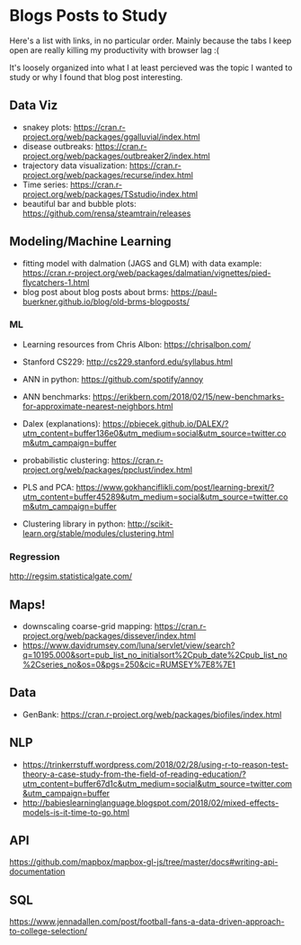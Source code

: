 # Blogs Posts to Study

Here's a list with links, in no particular order. Mainly because the tabs I keep open are really killing my productivity with browser lag :(

It's loosely organized into what I at least percieved was the topic I wanted to study or why I found that blog post interesting.

## Data Viz

* snakey plots: https://cran.r-project.org/web/packages/ggalluvial/index.html
* disease outbreaks: https://cran.r-project.org/web/packages/outbreaker2/index.html
* trajectory data visualization: https://cran.r-project.org/web/packages/recurse/index.html
* Time series: https://cran.r-project.org/web/packages/TSstudio/index.html
* beautiful bar and bubble plots: https://github.com/rensa/steamtrain/releases

## Modeling/Machine Learning

* fitting model with dalmation (JAGS and GLM) with data example: https://cran.r-project.org/web/packages/dalmatian/vignettes/pied-flycatchers-1.html
* blog post about blog posts about brms: https://paul-buerkner.github.io/blog/old-brms-blogposts/

### ML

* Learning resources from Chris Albon: https://chrisalbon.com/
* Stanford CS229: http://cs229.stanford.edu/syllabus.html

* ANN in python: https://github.com/spotify/annoy
* ANN benchmarks: https://erikbern.com/2018/02/15/new-benchmarks-for-approximate-nearest-neighbors.html

* Dalex (explanations): https://pbiecek.github.io/DALEX/?utm_content=buffer136e0&utm_medium=social&utm_source=twitter.com&utm_campaign=buffer
* probabilistic clustering: https://cran.r-project.org/web/packages/ppclust/index.html

* PLS and PCA: https://www.gokhanciflikli.com/post/learning-brexit/?utm_content=buffer45289&utm_medium=social&utm_source=twitter.com&utm_campaign=buffer

* Clustering library in python: http://scikit-learn.org/stable/modules/clustering.html

### Regression

http://regsim.statisticalgate.com/


## Maps!

* downscaling coarse-grid mapping: https://cran.r-project.org/web/packages/dissever/index.html
* https://www.davidrumsey.com/luna/servlet/view/search?q=10195.000&sort=pub_list_no_initialsort%2Cpub_date%2Cpub_list_no%2Cseries_no&os=0&pgs=250&cic=RUMSEY%7E8%7E1

## Data

* GenBank: https://cran.r-project.org/web/packages/biofiles/index.html

## NLP

* https://trinkerrstuff.wordpress.com/2018/02/28/using-r-to-reason-test-theory-a-case-study-from-the-field-of-reading-education/?utm_content=buffer67d1c&utm_medium=social&utm_source=twitter.com&utm_campaign=buffer
* http://babieslearninglanguage.blogspot.com/2018/02/mixed-effects-models-is-it-time-to-go.html

## API

https://github.com/mapbox/mapbox-gl-js/tree/master/docs#writing-api-documentation

## SQL

https://www.jennadallen.com/post/football-fans-a-data-driven-approach-to-college-selection/
